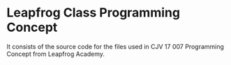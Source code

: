 # Leapfrog Class Programming Concept
It consists of the source code for the files used in CJV 17 007 Programming Concept from Leapfrog Academy.
